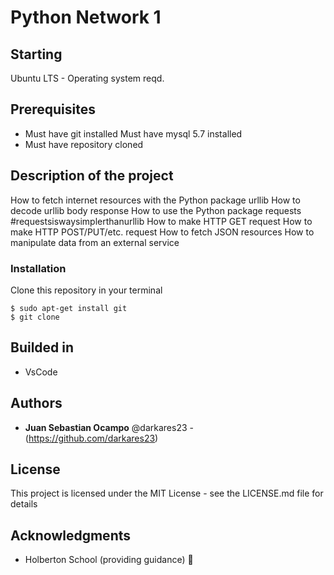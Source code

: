 # Python Network 1

## Starting
Ubuntu LTS - Operating system reqd.

## Prerequisites

- Must have git installed
Must have mysql 5.7 installed
- Must have repository cloned

## Description of the project

How to fetch internet resources with the Python package urllib
How to decode urllib body response
How to use the Python package requests #requestsiswaysimplerthanurllib
How to make HTTP GET request
How to make HTTP POST/PUT/etc. request
How to fetch JSON resources
How to manipulate data from an external service

### Installation
Clone this repository in your terminal
```
$ sudo apt-get install git
$ git clone
```

## Builded in

 * VsCode


## Authors

 * **Juan Sebastian Ocampo** @darkares23  -(https://github.com/darkares23)


## License

This project is licensed under the MIT License - see the LICENSE.md file for details

## Acknowledgments

 * Holberton School (providing guidance) 📢